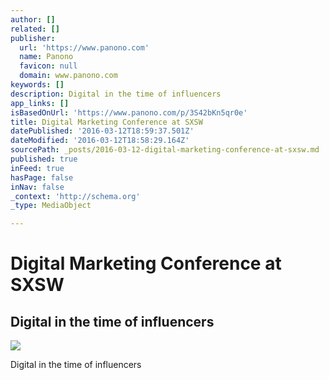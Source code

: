 ```yaml
---
author: []
related: []
publisher:
  url: 'https://www.panono.com'
  name: Panono
  favicon: null
  domain: www.panono.com
keywords: []
description: Digital in the time of influencers
app_links: []
isBasedOnUrl: 'https://www.panono.com/p/3S42bKn5qr0e'
title: Digital Marketing Conference at SXSW
datePublished: '2016-03-12T18:59:37.501Z'
dateModified: '2016-03-12T18:58:29.164Z'
sourcePath: _posts/2016-03-12-digital-marketing-conference-at-sxsw.md
published: true
inFeed: true
hasPage: false
inNav: false
_context: 'http://schema.org'
_type: MediaObject

---
```

# Digital Marketing Conference at SXSW

<article style=""><h1>Digital in the time of influencers</h1><img src="https://tiles.panono.com/5/2567b1ded7db03c4a3097100ce089602/preview_700.jpg" /></article>

Digital in the time of influencers